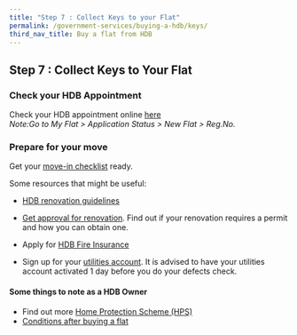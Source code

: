 ```yaml
---
title: "Step 7 : Collect Keys to your Flat"
permalink: /government-services/buying-a-hdb/keys/
third_nav_title: Buy a flat from HDB
---
```


## Step 7 : Collect Keys to Your Flat

### Check your HDB Appointment

Check your HDB appointment online [here](https://services2.hdb.gov.sg/webapp/SX05AWSPCP/SX05PSPCPLogin.jsp)<br>
*Note:Go to My Flat > Application Status > New Flat > Reg.No.*


### Prepare for your move

Get your [move-in checklist](/government-services/buying-a-hdb/move-in/) ready.

Some resources that might be useful:

- [HDB renovation guidelines](https://www.hdb.gov.sg/cs/infoweb/residential/living-in-an-hdb-flat/renovation&rendermode=preview)

- [Get approval for renovation](https://www.hdb.gov.sg/cs/infoweb/residential/living-in-an-hdb-flat/renovation/applying-for-approval). Find out if your renovation requires a permit and how you can obtain one.

- Apply for [HDB Fire Insurance](https://www.hdb.gov.sg/cs/infoweb/residential/living-in-an-hdb-flat/fire-insurance)

- Sign up for your [utilities account](https://www.spgroup.com.sg/home). It is advised to have your utilities account activated 1 day before you do your defects check.


#### Some things to note as a HDB Owner

- Find out more [Home Protection Scheme (HPS)](https://www.cpf.gov.sg/eSvc/Web/Schemes/ApplyOrAdjustHpsCover/ImportantNotes)
- [Conditions after buying a flat](https://www.hdb.gov.sg/cs/infoweb/residential/buying-a-flat/new/conditions-after-buying?anchor=takingahousing)
